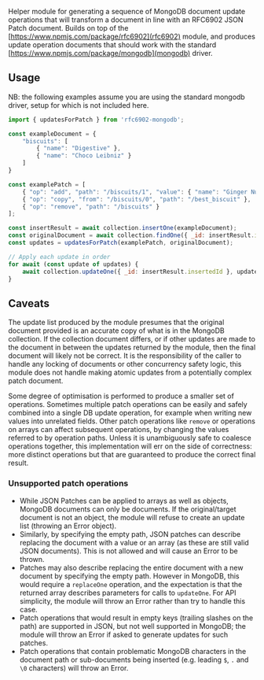 Helper module for generating a sequence of MongoDB document update operations 
that will transform a document in line with an RFC6902 JSON Patch document.
Builds on top of the [https://www.npmjs.com/package/rfc6902](rfc6902) module, 
and produces update operation documents that should work with the standard 
[https://www.npmjs.com/package/mongodb](mongodb) driver.

## Usage

NB: the following examples assume you are using the standard mongodb driver, setup for 
which is not included here.
```js
import { updatesForPatch } from 'rfc6902-mongodb';

const exampleDocument = {
    "biscuits": [
        { "name": "Digestive" },
        { "name": "Choco Leibniz" }
    ]
}

const examplePatch = [
    { "op": "add", "path": "/biscuits/1", "value": { "name": "Ginger Nut" } },
    { "op": "copy", "from": "/biscuits/0", "path": "/best_biscuit" },
    { "op": "remove", "path": "/biscuits" }
];

const insertResult = await collection.insertOne(exampleDocument);
const originalDocument = await collection.findOne({ _id: insertResult.insertedId }); // equivalent to exampleDocument
const updates = updatesForPatch(examplePatch, originalDocument);

// Apply each update in order
for await (const update of updates) {
    await collection.updateOne({ _id: insertResult.insertedId }, update);
}

```

## Caveats

The update list produced by the module presumes that the original document 
provided is an accurate copy of what is in the MongoDB collection. If the 
collection document differs, or if other updates are made to the document in 
between the updates returned by the module, then the final document will likely 
not be correct. It is the responsibility of the caller to handle any locking 
of documents or other concurrency safety logic, this module does not handle 
making atomic updates from a potentially complex patch document.

Some degree of optimisation is performed to produce a smaller set of operations.
Sometimes multiple patch operations can be easily and safely combined into a single 
DB update operation, for example when writing new values into unrelated fields.
Other patch operations like `remove` or operations on arrays can affect subsequent 
operations, by changing the values referred to by operation paths. Unless it is 
unambiguously safe to coalesce operations together, this implementation will err 
on the side of correctness: more distinct operations but that are guaranteed to 
produce the correct final result.

### Unsupported patch operations

* While JSON Patches can be applied to arrays as well as objects, MongoDB documents 
can only be documents. If the original/target document is not an object, the module
will refuse to create an update list (throwing an Error object).
* Similarly, by specifying the empty path, JSON patches can describe replacing the 
document with a value or an array (as these are still valid JSON documents). This
is not allowed and will cause an Error to be thrown.
* Patches may also describe replacing the entire document with a new document by 
specifying the empty path. However in MongoDB, this would require a `replaceOne` 
operation, and the expectation is that the returned array describes parameters for 
calls to `updateOne`. For API simplicity, the module will throw an Error rather than
try to handle this case.
* Patch operations that would result in empty keys (trailing slashes on the path) are
supported in JSON, but not well supported in MongoDB; the module will throw an Error
if asked to generate updates for such patches.
* Patch operations that contain problematic MongoDB characters in the document path 
or sub-documents being inserted (e.g. leading `$`, `.` and `\0` characters) will throw
an Error.
